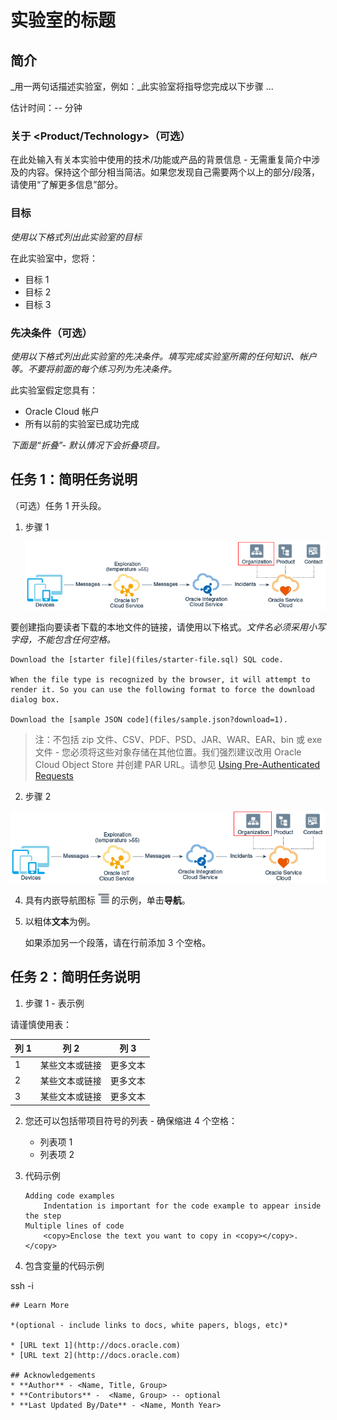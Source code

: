# 实验室的标题

## 简介

_用一两句话描述实验室，例如：_此实验室将指导您完成以下步骤 ...

估计时间：-- 分钟

### 关于 <Product/Technology>（可选）

在此处输入有关本实验中使用的技术/功能或产品的背景信息 - 无需重复简介中涉及的内容。保持这个部分相当简洁。如果您发现自己需要两个以上的部分/段落，请使用“了解更多信息”部分。

### 目标

_使用以下格式列出此实验室的目标_

在此实验室中，您将：

*   目标 1
*   目标 2
*   目标 3

### 先决条件（可选）

_使用以下格式列出此实验室的先决条件。填写完成实验室所需的任何知识、帐户等。不要将前面的每个练习列为先决条件。_

此实验室假定您具有：

*   Oracle Cloud 帐户
*   所有以前的实验室已成功完成

_下面是“折叠”- 默认情况下会折叠项目。_

## 任务 1：简明任务说明

（可选）任务 1 开头段。

1.  步骤 1
    
    ![图像替代文本](images/sample1.png)
    

要创建指向要读者下载的本地文件的链接，请使用以下格式。_文件名必须采用小写字母，不能包含任何空格。_

    Download the [starter file](files/starter-file.sql) SQL code.
    
    When the file type is recognized by the browser, it will attempt to render it. So you can use the following format to force the download dialog box.
    
    Download the [sample JSON code](files/sample.json?download=1).
    

> 注：不包括 zip 文件、CSV、PDF、PSD、JAR、WAR、EAR、bin 或 exe 文件 - 您必须将这些对象存储在其他位置。我们强烈建议改用 Oracle Cloud Object Store 并创建 PAR URL。请参见 [Using Pre-Authenticated Requests](https://docs.cloud.oracle.com/en-us/iaas/Content/Object/Tasks/usingpreauthenticatedrequests.htm)

2.  步骤 2

![图像替代文本](images/sample1.png)

4.  具有内嵌导航图标 ![图像替代文本](images/sample2.png) 的示例，单击**导航**。
    
5.  以粗体**文本**为例。
    
    如果添加另一个段落，请在行前添加 3 个空格。
    

## 任务 2：简明任务说明

1.  步骤 1 - 表示例

请谨慎使用表：

| 列 1 | 列 2 | 列 3 |
| --- | --- | --- |
| 1 | 某些文本或链接 | 更多文本 |
| 2 | 某些文本或链接 | 更多文本 |
| 3 | 某些文本或链接 | 更多文本 |

2.  您还可以包括带项目符号的列表 - 确保缩进 4 个空格：
    
    *   列表项 1
    *   列表项 2
3.  代码示例
    
        Adding code examples
        	Indentation is important for the code example to appear inside the step
        Multiple lines of code
        	<copy>Enclose the text you want to copy in <copy></copy>.</copy>
        
4.  包含变量的代码示例
    

ssh -i

    
    ## Learn More
    
    *(optional - include links to docs, white papers, blogs, etc)*
    
    * [URL text 1](http://docs.oracle.com)
    * [URL text 2](http://docs.oracle.com)
    
    ## Acknowledgements
    * **Author** - <Name, Title, Group>
    * **Contributors** -  <Name, Group> -- optional
    * **Last Updated By/Date** - <Name, Month Year>